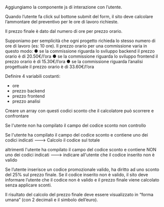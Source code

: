 Aggiungiamo la componente js di interazione con l’utente.

Quando l’utente fa click sul bottone submit del form, il sito deve calcolare l’ammontare del
preventivo per le ore di lavoro richieste.

Il prezzo finale è dato dal numero di ore per prezzo orario. 

Supponiamo per semplicità che ogni progetto richieda lo stesso numero di ore di lavoro (es: 10 ore).
Il prezzo orario per una commissione varia in questo modo:
● se la commissione riguarda lo sviluppo backend il prezzo orario è di 20.50€/l’ora
● se la commissione riguarda lo sviluppo frontend il prezzo orario è di 15.30€/l’ora
● se la commissione riguarda l’analisi progettuale il prezzo orario è di 33.60€/l’ora

Definire 4 variabili costanti:
- ore
- prezzo backend
- prezzo frontend
- prezzo analisi


<!-- L’utente potrebbe decidere di utilizzare un codice promozionale tra i seguenti: YHDNU32,
JANJC63, PWKCN25, SJDPO96, POCIE24. -->

Creare un array con questi codici sconto che il calcolatore può scorrere e confrontare

Se l'utente non ha compilato il campo del codice sconto non controllo

Se l'utente ha compilato il campo del codice sconto e contiene uno dei codici indicati ---> Calcolo il codice sul totale

altrimenti l'utente ha compilato il campo del codice sconto e contiene NON uno dei codici indicati ---> indicare all'utente che il codice inserito non è valido

Se l’utente inserisce un codice promozionale valido, ha diritto ad uno sconto del 25% sul
prezzo finale. Se il codice inserito non è valido, il sito deve informare l’utente che il codice
non è valido e il prezzo finale viene calcolato senza applicare sconti.

Il risultato del calcolo del prezzo finale deve essere visualizzato in “forma umana” (con 2 decimali e il simbolo dell’euro).

